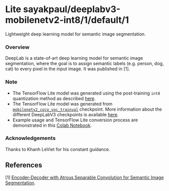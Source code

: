 # Lite sayakpaul/deeplabv3-mobilenetv2-int8/1/default/1
Lightweight deep learning model for semantic image segmentation.

<!-- parent-model: sayakpaul/deeplabv3-mobilenetv2-int8/1 -->
<!-- asset-path: https://github.com/sayakpaul/Adventures-in-TensorFlow-Lite/releases/download/v0.3.0/int8_mobilenetv2_coco_voctrainval_tflite.tar.gz -->

### Overview
DeepLab is a state-of-art deep learning model for semantic image segmentation, where the goal is to assign semantic labels (e.g. person, dog, cat) to every pixel in the input image. It was published in [1].

### Note
- The TensorFlow Lite model was generated using the post-training `int8` quantization method as described [here](https://www.tensorflow.org/lite/performance/post_training_quantization#full_integer_quantization).
- The TensorFlow Lite model was generated from [`mobilenetv2_coco_voc_trainval`](http://download.tensorflow.org/models/deeplabv3_mnv2_pascal_trainval_2018_01_29.tar.gz) checkpoint. More information about the different DeepLabV3 checkpoints is available [here](https://github.com/tensorflow/models/blob/master/research/deeplab/g3doc/model_zoo.md).
- Example usage and TensorFlow Lite conversion process are demonstrated in this [Colab Notebook](https://colab.research.google.com/github/sayakpaul/Adventures-in-TensorFlow-Lite/blob/master/DeepLabV3/DeepLab_TFLite_COCO.ipynb).

### Acknowledgements
Thanks to Khanh LeViet for his constant guidance.

References
--------------
[1] [Encoder-Decoder with Atrous Separable Convolution for Semantic Image Segmentation](https://arxiv.org/abs/1802.02611).